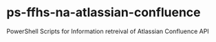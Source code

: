 # ps-ffhs-na-atlassian-confluence
PowerShell Scripts for Information retreival of Atlassian Confluence API
